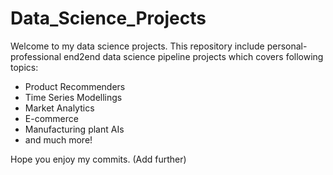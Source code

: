 # Data_Science_Projects
Welcome to my data science projects. This repository include personal-professional end2end data science pipeline projects which covers following topics:
 - Product Recommenders
 - Time Series Modellings
 - Market Analytics
 - E-commerce
 - Manufacturing plant AIs
 - and much more!

Hope you enjoy my commits. (Add further)

